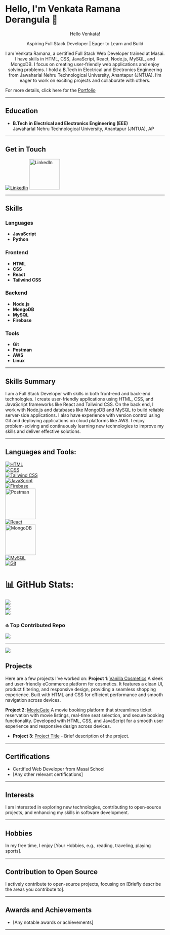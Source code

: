 
# Hello, I'm Venkata Ramana Derangula 🎉

<p align="center">Hello Venkata!</p>

<p align="center">
    Aspiring Full Stack Developer | Eager to Learn and Build
</p>

<p align="center">
    I am Venkata Ramana, a certified Full Stack Web Developer trained at Masai. I have skills in HTML, CSS, JavaScript, React, Node.js, MySQL, and MongoDB. I focus on creating user-friendly web applications and enjoy solving problems. I hold a B.Tech in Electrical and Electronics Engineering from Jawaharlal Nehru Technological University, Anantapur (JNTUA). I’m eager to work on exciting projects and collaborate with others.
</p>

For more details, click here for the [Portfolio](https://venkataramanaderangula.netlify.app/)

---

## Education

- **B.Tech in Electrical and Electronics Engineering (EEE)**  
  Jawaharlal Nehru Technological University, Anantapur (JNTUA), AP

---

## Get in Touch

[![LinkedIn](https://raw.githubusercontent.com/SiratoonNahar/SiratoonNahar/refs/heads/master/icons8-linkedin.svg)](https://www.linkedin.com/in/suryosikha-hati-9a8914229/)  [<img src="https://raw.githubusercontent.com/VenkataRamanaDerangula/DERANGULA/main/images/Skills/email.png" alt="LinkedIn" width="96" height="96"/>](#)


---

## Skills

### Languages
- **JavaScript**  
- **Python**  

### Frontend
- **HTML**  
- **CSS**  
- **React**  
- **Tailwind CSS**  

### Backend
- **Node.js**  
- **MongoDB**  
- **MySQL**  
- **Firebase**  

### Tools
- **Git**  
- **Postman**  
- **AWS**  
- **Linux**  

---

## Skills Summary

I am a Full Stack Developer with skills in both front-end and back-end technologies. I create user-friendly applications using HTML, CSS, and JavaScript frameworks like React and Tailwind CSS. On the back end, I work with Node.js and databases like MongoDB and MySQL to build reliable server-side applications. I also have experience with version control using Git and deploying applications on cloud platforms like AWS. I enjoy problem-solving and continuously learning new technologies to improve my skills and deliver effective solutions.

---

## **Languages and Tools:**
[![HTML](https://raw.githubusercontent.com/SiratoonNahar/SiratoonNahar/refs/heads/master/icons8-html.svg)](https://html.com)  
[![CSS](https://raw.githubusercontent.com/SiratoonNahar/SiratoonNahar/refs/heads/master/icons8-css-logo.svg)](https://css-tricks.com)  
[![Tailwind CSS](https://raw.githubusercontent.com/SiratoonNahar/SiratoonNahar/refs/heads/master/icons8-tailwind-css.svg)](https://tailwindcss.com)  
[![JavaScript](https://raw.githubusercontent.com/SiratoonNahar/SiratoonNahar/refs/heads/master/icons8-javascript.svg)](https://developer.mozilla.org/en-US/docs/Web/JavaScript)  
[![Firebase](https://raw.githubusercontent.com/SiratoonNahar/SiratoonNahar/refs/heads/master/icons8-firebase.svg)](https://firebase.google.com)  
[<img src="https://raw.githubusercontent.com/SiratoonNahar/SiratoonNahar/refs/heads/master/postman.svg" alt="Postman" width="96" height="96"/>](https://www.postman.com)  
[![React](https://raw.githubusercontent.com/SiratoonNahar/SiratoonNahar/refs/heads/master/icons8-react-native.svg)](https://reactjs.org)  
[<img src="https://raw.githubusercontent.com/SiratoonNahar/SiratoonNahar/refs/heads/master/mongodb.svg" alt="MongoDB" width="96" height="96"/>](https://www.mongodb.com)  
[![MySQL](https://raw.githubusercontent.com/SiratoonNahar/SiratoonNahar/refs/heads/master/icons8-mysql.svg)](https://www.mysql.com)  
[![Git](https://raw.githubusercontent.com/SiratoonNahar/SiratoonNahar/refs/heads/master/icons8-git.svg)](https://git-scm.com)

# 📊 GitHub Stats:
![](https://github-readme-stats.vercel.app/api?username=VenkataRamanaDerangula&theme=default&hide_border=true&include_all_commits=true&count_private=true)<br/>
![](https://github-readme-streak-stats.herokuapp.com/?user=VenkataRamanaDerangula&theme=default&hide_border=true)<br/>
![](https://github-readme-stats.vercel.app/api/top-langs/?username=VenkataRamanaDerangula&theme=default&hide_border=true&include_all_commits=true&count_private=true&layout=compact)

### 🔝 Top Contributed Repo
![](https://github-contributor-stats.vercel.app/api?username=VenkataRamanaDerangula&limit=5&theme=dark&combine_all_yearly_contributions=true)

---
[![](https://visitcount.itsvg.in/api?id=VenkataRamanaDerangula&icon=0&color=0)](https://visitcount.itsvg.in)

<!-- Proudly created with GPRM ( https://gprm.itsvg.in ) -->
## Projects

Here are a few projects I've worked on:
**Project 1**: [Vanilla Cosmetics](https://vanilla-cosmetics.netlify.app/)
A sleek and user-friendly eCommerce platform for cosmetics. It features a clean UI, product filtering, and responsive design, providing a seamless shopping experience. Built with HTML and CSS for efficient performance and smooth navigation across devices.

**Project 2**: [MovieGate](https://66d56ac1eab8d3bc631a18c5--famous-semifreddo-ecf23a.netlify.app/) 
A movie booking platform that streamlines ticket reservation with movie listings, real-time seat selection, and secure booking functionality. Developed with HTML, CSS, and JavaScript for a smooth user experience and responsive design across devices.

- **Project 3**: [Project Title](#) - Brief description of the project.

---


## Certifications

- Certified Web Developer from Masai School
- [Any other relevant certifications]

---

## Interests

I am interested in exploring new technologies, contributing to open-source projects, and enhancing my skills in software development.

---

## Hobbies

In my free time, I enjoy [Your Hobbies, e.g., reading, traveling, playing sports].

---

## Contribution to Open Source

I actively contribute to open-source projects, focusing on [Briefly describe the areas you contribute to].

---

## Awards and Achievements

- [Any notable awards or achievements]

---

